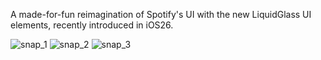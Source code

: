 A made-for-fun reimagination of Spotify's UI with the new LiquidGlass UI elements, recently introduced in iOS26.

![snap_1](https://github.com/user-attachments/assets/8c40968b-bdae-44d7-ac16-e337c26c6bf8)
![snap_2](https://github.com/user-attachments/assets/938f6b9e-5b5a-4f35-a925-7338694220e4)
![snap_3](https://github.com/user-attachments/assets/240c1339-0642-45b2-8f5f-566181bd9db8)
